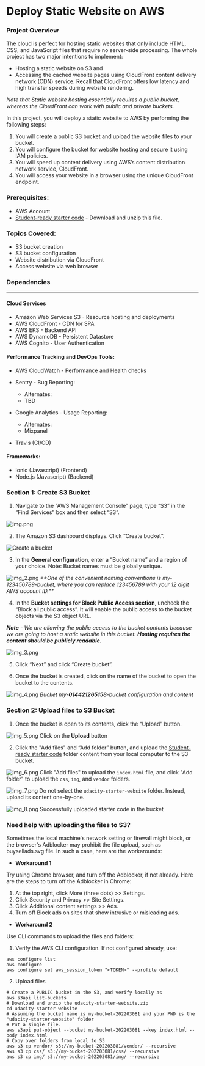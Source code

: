 # Deploy Static Website on AWS
### Project Overview

The cloud is perfect for hosting static websites that only include HTML, CSS, and JavaScript files that require no server-side processing. The whole project has two major intentions to implement:

* Hosting a static website on S3 and
* Accessing the cached website pages using CloudFront content delivery network (CDN) service. Recall that CloudFront offers low latency and high transfer speeds during website rendering.

_Note that Static website hosting essentially requires a public bucket, whereas the CloudFront can work with public and private buckets._

In this project, you will deploy a static website to AWS by performing the following steps:

1. You will create a public S3 bucket and upload the website files to your bucket.
2. You will configure the bucket for website hosting and secure it using IAM policies.
3. You will speed up content delivery using AWS’s content distribution network service, CloudFront.
4. You will access your website in a browser using the unique CloudFront endpoint.

### Prerequisites:
* AWS Account
* [Student-ready starter code](https://drive.google.com/open?id=15vQ7-utH7wBJzdAX3eDmO9ls35J5_sEQ) - Download and unzip this file.

### Topics Covered:
* S3 bucket creation
* S3 bucket configuration
* Website distribution via CloudFront
* Access website via web browser

### Dependencies
______________________________________________________________________________________

#### Cloud Services

* Amazon Web Services S3 - Resource hosting and deployments
* AWS CloudFront - CDN for SPA
* AWS EKS - Backend API
* AWS DynamoDB - Persistent Datastore
* AWS Cognito - User Authentication

#### Performance Tracking and DevOps Tools:

* AWS CloudWatch - Performance and Health checks
* Sentry - Bug Reporting:

  * Alternates:
  * TBD
  

* Google Analytics - Usage Reporting:
  * Alternates:
  * Mixpanel
  

* Travis (CI/CD)


#### Frameworks:
* Ionic (Javascript) (Frontend)
* Node.js (Javascript) (Backend)



### Section 1: Create S3 Bucket

1. Navigate to the “AWS Management Console” page, type “S3” in the “Find Services” box and then select “S3”.

![img.png](img.png)


2. The Amazon S3 dashboard displays. Click “Create bucket”.

![Create a bucket](img_1.png)

3. In the **General configuration**, enter a “Bucket name” and a region of your choice. Note: Bucket names must be globally unique.

![img_2.png](img_2.png)
_**One of the convenient naming conventions is my-123456789-bucket, where you can replace 123456789 with your 12 digit AWS account ID._**

4. In the **Bucket settings for Block Public Access section**, uncheck the “Block all public access”. It will enable the public access to the bucket objects via the S3 object URL.

_**Note** - We are allowing the public access to the bucket contents because we are going to host a static website in this bucket. **Hosting requires the content should be publicly readable**._

![img_3.png](img_3.png)

5. Click “Next” and click “Create bucket”.


6. Once the bucket is created, click on the name of the bucket to open the bucket to the contents.

![img_4.png](img_4.png)
_Bucket my-**014421265158**-bucket configuration and content_


### Section 2: Upload files to S3 Bucket

1. Once the bucket is open to its contents, click the “Upload” button.

![img_5.png](img_5.png)
Click on the **Upload** button

2. Click the "Add files" and “Add folder” button, and upload the [Student-ready starter code](https://drive.google.com/open?id=15vQ7-utH7wBJzdAX3eDmO9ls35J5_sEQ) folder content from your local computer to the S3 bucket.

![img_6.png](img_6.png)
Click "Add files" to upload the `index.html` file, and click "Add folder" to upload the `css`, `img`, and `vendor` folders.

![img_7.png](img_7.png)
Do not select the `udacity-starter-website` folder. Instead, upload its content one-by-one.

![img_8.png](img_8.png)
Successfully uploaded starter code in the bucket

### Need help with uploading the files to S3?

Sometimes the local machine's network setting or firewall might block, or the browser's Adblocker may prohibit the file upload, such as buysellads.svg file. In such a case, here are the workarounds:

* **Workaround 1**

Try using Chrome browser, and turn off the Adblocker, if not already. Here are the steps to turn off the Adblocker in Chrome:

1. At the top right, click More (three dots) >> Settings.
2. Click Security and Privacy >> Site Settings.
3. Click Additional content settings >> Ads.
4. Turn off Block ads on sites that show intrusive or misleading ads.

* **Workaround 2**

Use CLI commands to upload the files and folders:

1. Verify the AWS CLI configuration. If not configured already, use:
```
aws configure list
aws configure 
aws configure set aws_session_token "<TOKEN>" --profile default
```

2. Upload files

```
# Create a PUBLIC bucket in the S3, and verify locally as 
aws s3api list-buckets 
# Download and unzip the udacity-starter-website.zip 
cd udacity-starter-website 
# Assuming the bucket name is my-bucket-202203081 and your PWD is the "udacity-starter-website" folder 
# Put a single file. 
aws s3api put-object --bucket my-bucket-202203081 --key index.html --body index.html 
# Copy over folders from local to S3 
aws s3 cp vendor/ s3://my-bucket-202203081/vendor/ --recursive 
aws s3 cp css/ s3://my-bucket-202203081/css/ --recursive 
aws s3 cp img/ s3://my-bucket-202203081/img/ --recursive
```

















